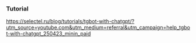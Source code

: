 ### Tutorial
https://selectel.ru/blog/tutorials/tgbot-with-chatgpt/?utm_source=youtube.com&utm_medium=referral&utm_campaign=help_tgbot-with-chatgpt_250423_minin_paid
